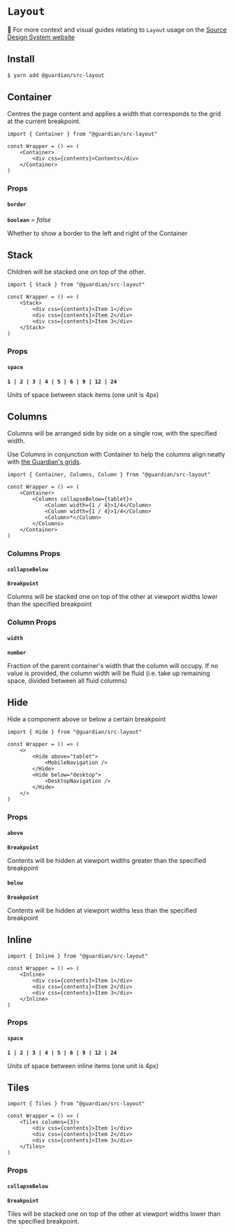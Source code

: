 # `Layout`

📣 For more context and visual guides relating to `Layout` usage on the [Source Design System website](https://www.theguardian.design/2a1e5182b/p/309077-layout-components)

## Install

```sh
$ yarn add @guardian/src-layout
```

## Container

Centres the page content and applies a width that corresponds to the grid at the current breakpoint.

```tsx
import { Container } from "@guardian/src-layout"

const Wrapper = () => (
    <Container>
        <div css={contents}>Contents</div>
    </Container>
)
```

### Props

#### `border`

**`boolean`** _= false_

Whether to show a border to the left and right of the Container

## Stack

Children will be stacked one on top of the other.

```tsx
import { Stack } from "@guardian/src-layout"

const Wrapper = () => (
    <Stack>
        <div css={contents}>Item 1</div>
        <div css={contents}>Item 2</div>
        <div css={contents}>Item 3</div>
    </Stack>
)
```

### Props

#### `space`

**`1 | 2 | 3 | 4 | 5 | 6 | 9 | 12 | 24`**

Units of space between stack items (one unit is 4px)

## Columns

Columns will be arranged side by side on a single row, with the specified width.

Use Columns in conjunction with Container to help the columns align neatly with [the Guardian's grids](https://www.theguardian.design/2a1e5182b/p/41be19-grids).

```tsx
import { Container, Columns, Column } from "@guardian/src-layout"

const Wrapper = () => (
    <Container>
        <Columns collapseBelow={tablet}>
            <Column width={1 / 4}>1/4</Column>
            <Column width={1 / 4}>1/4</Column>
            <Column>*</Column>
        </Columns>
    </Container>
)
```

### Columns Props

#### `collapseBelow`

**`Breakpoint`**

Columns will be stacked one on top of the other at viewport widths lower than the specified breakpoint

### Column Props

#### `width`

**`number`**

Fraction of the parent container's width that the column will occupy. If no value is provided, the column width will be fluid (i.e. take up remaining space, divided between all fluid columns)

## Hide

Hide a component above or below a certain breakpoint

```tsx
import { Hide } from "@guardian/src-layout"

const Wrapper = () => (
    <>
        <Hide above="tablet">
            <MobileNavigation />
        </Hide>
        <Hide below="desktop">
            <DesktopNavigation />
        </Hide>
    </>
)
```

### Props

#### `above`

**`Breakpoint`**

Contents will be hidden at viewport widths greater than the specified breakpoint

#### `below`

**`Breakpoint`**

Contents will be hidden at viewport widths less than the specified breakpoint

## Inline

```tsx
import { Inline } from "@guardian/src-layout"

const Wrapper = () => (
    <Inline>
        <div css={contents}>Item 1</div>
        <div css={contents}>Item 2</div>
        <div css={contents}>Item 3</div>
    </Inline>
)
```

### Props

#### `space`

**`1 | 2 | 3 | 4 | 5 | 6 | 9 | 12 | 24`**

Units of space between inline items (one unit is 4px)

## Tiles

```tsx
import { Tiles } from "@guardian/src-layout"

const Wrapper = () => (
    <Tiles columns={3}>
        <div css={contents}>Item 1</div>
        <div css={contents}>Item 2</div>
        <div css={contents}>Item 3</div>
    </Tiles>
)
```

### Props

#### `collapseBelow`

**`Breakpoint`**

Tiles will be stacked one on top of the other at viewport widths lower than the specified breakpoint.
